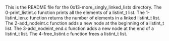 This is the README file for the 0x13-more_singly_linked_lists directory.
The 0-print_listint.c function prints all the elements of a listint_t list.
The 1-listint_len.c function returns the number of elements in a linked listint_t list.
The 2-add_nodeint.c function  adds a new node at the beginning of a listint_t list.
The 3-add_nodeint_end.c function adds a new node at the end of a listint_t list.
The 4-free_listint.c function frees a listint_t list.
